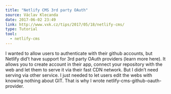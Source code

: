 ```yaml
---
title: "Netlify CMS 3rd party OAuth"
source: Václav Klecanda
date: 2017-06-02 23:49
link: http://www.vxk.cz/tips/2017/05/18/netlify-cms/
type: Tutorial
tool:
  - netlify-cms
---
```

I wanted to allow users to authenticate with their github accounts, but Netlify did’t have support for 3rd party OAuth providers (learn more here). It allows you to create account in their app, connect your repository with the web and let them to serve it via their fast CDN network. But I didn’t need serving via other service. I just needed to let users edit the webs with knowing nothing about GIT. That is why I wrote netlify-cms-github-oauth-provider.





